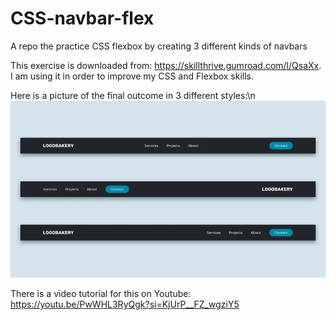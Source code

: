 # CSS-navbar-flex
A repo the practice CSS flexbox by creating 3 different kinds of navbars

This exercise is downloaded from: https://skillthrive.gumroad.com/l/QsaXx.  
I am using it in order to improve my CSS and Flexbox skills.

Here is a picture of the final outcome in 3 different styles:\n ![desired outcome](./three-navbars-flex.jpg)

There is a video tutorial for this on Youtube: https://youtu.be/PwWHL3RyQgk?si=KjUrP__FZ_wgziY5